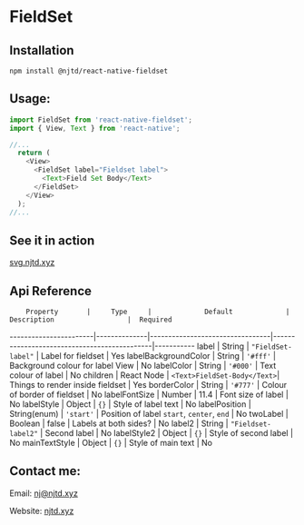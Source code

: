 # FieldSet

## Installation
```
npm install @njtd/react-native-fieldset
```
## Usage: 
```javascript
import FieldSet from 'react-native-fieldset';
import { View, Text } from 'react-native';

//...
  return (
    <View>
      <FieldSet label="Fieldset label">
        <Text>Field Set Body</Text>
      </FieldSet>
    </View>
  );
//...
```
## See it in action
[svg.njtd.xyz](https://svg.njtd.xyz)

## Api Reference
        Property       |     Type     |             Default             |                Description                  |  Required
-----------------------|--------------|---------------------------------|---------------------------------------------|-----------
label                  |    String    | `"FieldSet-label"`              |            Label for fieldset               |    Yes
labelBackgroundColor   |    String    | `'#fff'`                        |      Background colour for label View       |     No
labelColor             |    String    | `'#000'`                        |            Text colour of label             |     No
children               |  React Node  | ```<Text>FieldSet-Body</Text>```|       Things to render inside fieldset      |    Yes
borderColor            |    String    | `'#777'`                        |          Colour of border of fieldset       |     No
labelFontSize          |    Number    | 11.4                            |             Font size of label              |     No
labelStyle             |    Object    | `{}`                            |           Style of label text               |     No
labelPosition          | String(enum) | `'start'`                       | Position of label  `start`, `center`, `end` |     No
twoLabel               |   Boolean    | false                           |             Labels at both sides?           |     No
label2                 |    String    | `"Fieldset-label2"`             |                 Second label                |     No
labelStyle2            |    Object    | `{}`                            |            Style of second label            |     No
mainTextStyle          |    Object    | `{}`                            |             Style of main text              |     No

## Contact me:

Email: [nj@njtd.xyz](mailto:nj@njtd.xyz?subject=React%20Native%20Fieldset%20Enquiry)

Website: [njtd.xyz](https://www.njtd.xyz)